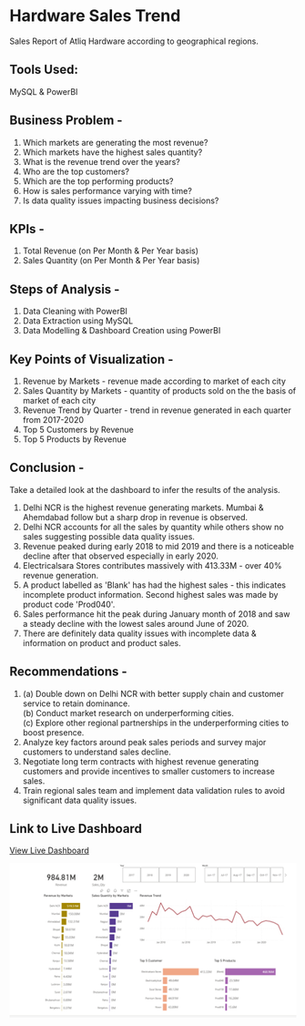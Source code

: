 # Hardware Sales Trend
Sales Report of Atliq Hardware according to geographical regions.
## Tools Used: 
MySQL & PowerBI
## Business Problem - 
1. Which markets are generating the most revenue?
2. Which markets have the highest sales quantity?
3.  What is the revenue trend over the years?
4. Who are the top customers?
5. Which are the top performing products?
6. How is sales performance varying with time?
7. Is data quality issues impacting business decisions?
## KPIs -
1. Total Revenue (on Per Month & Per Year basis)
2. Sales Quantity (on Per Month & Per Year basis)
## Steps of Analysis -
1. Data Cleaning with PowerBI
2. Data Extraction using MySQL
3. Data Modelling & Dashboard Creation using PowerBI
## Key Points of Visualization -
1. Revenue by Markets - revenue made according to market of each city
2. Sales Quantity by Markets - quantity of products sold on the the basis of market of each city
3. Revenue Trend by Quarter - trend in revenue generated in each quarter from 2017-2020
4. Top 5 Customers by Revenue
5. Top 5 Products by Revenue
## Conclusion - 
Take a detailed look at the dashboard to infer the results of the analysis.
1. Delhi NCR is the highest revenue generating markets. Mumbai & Ahemdabad follow but a sharp drop in revenue is observed.
2. Delhi NCR accounts for all the sales by quantity while others show no sales suggesting possible data quality issues.
3. Revenue peaked during early 2018 to mid 2019 and there is a noticeable decline after that observed especially in early 2020.
4. Electricalsara Stores contributes massively with 413.33M - over 40% revenue generation.
5. A product labelled as 'Blank' has had the highest sales - this indicates incomplete product information. Second highest sales was made by product code 'Prod040'.
6. Sales performance hit the peak during January month of 2018 and saw a steady decline with the lowest sales around June of 2020.
7. There are definitely data quality issues with incomplete data & information on product and product sales.
## Recommendations -
1.  (a) Double down on Delhi NCR with better supply chain and customer service to retain dominance.<br>
    (b) Conduct market research on underperforming cities.<br>
    (c) Explore other regional partnerships in the underperforming cities to boost presence.<br>
2. Analyze key factors around peak sales periods and survey major customers to understand sales decline. 
3. Negotiate long term contracts with highest revenue generating customers and provide incentives to smaller customers to increase sales.
4. Train regional sales team and implement data validation rules to avoid significant data quality issues.
## Link to Live Dashboard 
<a href="https://app.powerbi.com/view?r=eyJrIjoiMTExODIwZDMtNzg3NC00YWU2LTkxOTQtMWMyNmMzZDdmZGEyIiwidCI6IjdiODdkYzgwLWY4MzctNGZmYS04NGM4LThhMDhkNDRiNzk5NyJ9">View Live Dashboard</a>

![Dashboard Preview](https://github.com/Ana9me/Hardware-Sales-Trend-Dashboard/blob/main/Screenshot%20of%20Hardware%20sales%20dashboard.png)
